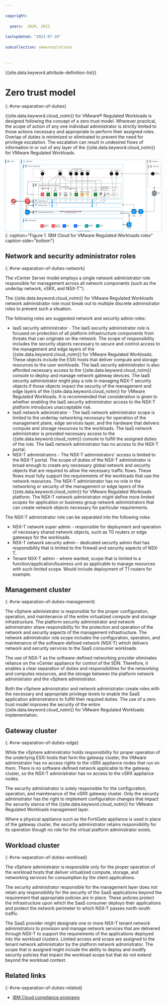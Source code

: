 ```yaml
---

copyright:

  years:  2020, 2023

lastupdated: "2023-07-10"

subcollection: vmwaresolutions


---
```


{{site.data.keyword.attribute-definition-list}}

# Zero trust model
{: #vrw-separation-of-duties}

{{site.data.keyword.cloud_notm}} for VMware® Regulated Workloads is designed following the concept of a zero trust model. Wherever practical, the scope of action of any one individual administrator is strictly limited to those actions necessary and appropriate to perform their assigned roles. Overlap of duties is minimized or eliminated to prevent the need for privilege escalation. The escalation can result in undesired flows of information in or out of any layer of the {{site.data.keyword.cloud_notm}} for VMware Regulated Workloads.

![IBM Cloud for VMware Regulated Workloads roles](../../images/vrw-v2-roles.svg "IBM Cloud for VMware Regulated Workloads roles"){: caption="Figure 1. IBM Cloud for VMware Regulated Workloads roles" caption-side="bottom"}


## Network and security administrator roles
{: #vrw-separation-of-duties-network}

The vCenter Server model employs a single network administrator role responsible for management across all network components (such as the underlay network, vSRX, and NSX-T™).

The {{site.data.keyword.cloud_notm}} for VMware Regulated Workloads network administrator role must break out to multiple discrete administrator roles to prevent such a situation. 

The following roles are suggested network and security admin roles:
* IaaS security administrator - The IaaS security administrator role is focused on protection of all platform infrastructure components from threats that can originate on the network. The scope of responsibility includes the security objects necessary to secure and control access to the management and edge layers of the {{site.data.keyword.cloud_notm}} for VMware Regulated Workloads. These objects include the ESXi hosts that deliver compute and storage resources to the user workloads. The IaaS security administrator is also afforded necessary access to the {{site.data.keyword.cloud_notm}} console to deploy and manage network gateway devices. The IaaS security administrator might play a role in managing NSX-T security objects if those objects impact the security of the management and edge layers of the {{site.data.keyword.cloud_notm}} for VMware Regulated Workloads. It is recommended that consideration is given to whether enabling the IaaS security administrator access to the NSX-T platform introduces unacceptable risk.
* IaaS network administrator - The IaaS network administrator scope is limited to the underlay networking necessary for operation of the management plane, edge services layer, and the hardware that delivers compute and storage resources to the workloads. The IaaS network administrator is provided necessary access to the {{site.data.keyword.cloud_notm}} console to fulfill the assigned duties of the role. The IaaS network administrator has no access to the NSX-T portal.
* NSX-T administrators - The NSX-T administrators' access is limited to the NSX-T portal. The scope of duties of the NSX-T administrator is broad enough to create any necessary global network and security objects that are required to allow the necessary traffic flows. These flows must fully support the requirements of the workloads that use the network resources. The NSX-T administrator has no role in the networking or security of the management or edge layers of the {{site.data.keyword.cloud_notm}} for VMware Regulated Workloads platform. The NSX-T network administrator might define more limited scopes for application or business group network administrators that can create network objects necessary for particular requirements.

The NSX-T administrator role can be separated into the following roles:
* NSX-T network super admin - responsible for deployment and operation of necessary shared network objects, such as T0 routers or edge gateways for the workloads.
* NSX-T network security admin - dedicated security admin that has responsibility that is limited to the firewall and security aspects of NSX-T.
* Tenant NSX-T admin - where wanted, scope that is limited to a function/application/business unit as applicable to manage resources with such limited scope. Would include deployment of T1 routers for example.

## Management cluster
{: #vrw-separation-of-duties-management}

The vSphere administrator is responsible for the proper configuration, operation, and maintenance of the entire virtualized compute and storage infrastructure. The platform security administrator and network administrator share responsibility for the protection and operation of the network and security aspects of the management infrastructure. The network administrator role scope includes the configuration, operation, and maintenance of the software-defined network (NSX-T) which delivers network and security services to the SaaS consumer workloads.

The use of NSX-T as the software-defined networking provider eliminates reliance on the vCenter appliance for control of the SDN. Therefore, it enables a clear separation of duties and responsibilities for the networking and computes resources, and the storage between the platform network administrator and the vSphere administrator.

Both the vSphere administrator and network administrator create roles with the necessary and appropriate privilege levels to enable the SaaS application administrators to fulfill their required duties. The use of a zero trust model improves the security of the entire {{site.data.keyword.cloud_notm}} for VMware Regulated Workloads implementation.

## Gateway cluster
{: #vrw-separation-of-duties-edge}

While the vSphere administrator holds responsibility for proper operation of the underlying ESXi hosts that form the gateway cluster, the VMware administrator has no access rights to the vSRX appliance nodes that run on them. There is no software-defined network applicable to the gateway cluster, so the NSX-T administrator has no access to the vSRX appliance nodes.

The security administrator is solely responsible for the configuration, operation, and maintenance of the vSRX gateway cluster. Only the security administrator has the right to implement configuration changes that impact the security stance of the {{site.data.keyword.cloud_notm}} for VMware Regulated Workloads management layer.

Where a physical appliance such as the FortiGate appliance is used in place of the gateway cluster, the security administrator retains responsibility for its operation though no role for the virtual platform administrator exists.

## Workload cluster
{: #vrw-separation-of-duties-workload}

The vSphere administrator is responsible only for the proper operation of the workload hosts that deliver virtualized compute, storage, and networking services for consumption by the client applications.

The security administrator responsible for the management layer does not retain any responsibility for the security of the SaaS applications beyond the requirement that appropriate policies are in place. These policies protect the infrastructure upon which the SaaS consumer deploys their applications and protect the network perimeter to which NSX-T passes north-south traffic.

The SaaS provider might designate one or more NSX-T tenant network administrators to provision and manage network services that are delivered through NSX-T to support the requirements of the applications deployed into the workload clusters. Limited access and scope are assigned to the tenant network administrator by the platform network administrator. The scope that is assigned might include the ability to deploy and modify security policies that impact the workload scope but that do not extend beyond the workload context.

## Related links
{: #vrw-separation-of-duties-related}

* [IBM Cloud compliance programs](https://www.ibm.com/cloud/compliance)
